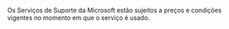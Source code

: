 Os Serviços de Suporte da Microsoft estão sujeitos a preços e condições vigentes no momento em que o serviço é usado.

<!--HONumber=Jun16_HO4-->



